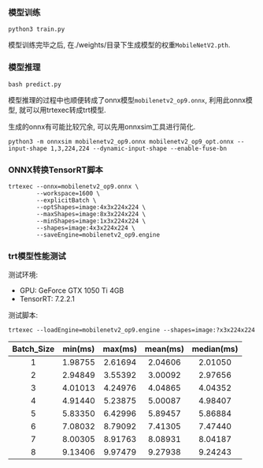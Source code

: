 ### 模型训练

```bash_script
python3 train.py
```

模型训练完毕之后, 在./weights/目录下生成模型的权重`MobileNetV2.pth`.

### 模型推理

```bash_script
bash predict.py
```

模型推理的过程中也顺便转成了onnx模型`mobilenetv2_op9.onnx`, 利用此onnx模型, 就可以用trtexec转成trt模型.

生成的onnx有可能比较冗余, 可以先用onnxsim工具进行简化.

```bash_script
python3 -m onnxsim mobilenetv2_op9.onnx mobilenetv2_op9_opt.onnx --input-shape 1,3,224,224 --dynamic-input-shape --enable-fuse-bn
```

### ONNX转换TensorRT脚本

```shell script
trtexec --onnx=mobilenetv2_op9.onnx \
        --workspace=1600 \
        --explicitBatch \
        --optShapes=image:4x3x224x224 \
        --maxShapes=image:8x3x224x224 \
        --minShapes=image:1x3x224x224 \
        --shapes=image:4x3x224x224 \
        --saveEngine=mobilenetv2_op9.engine
```

### trt模型性能测试

测试环境:
- GPU: GeForce GTX 1050 Ti 4GB
- TensorRT: 7.2.2.1

测试脚本:

```shell script
trtexec --loadEngine=mobilenetv2_op9.engine --shapes=image:?x3x224x224
```

| Batch_Size | min(ms) | max(ms) | mean(ms) | median(ms) |
|:----:|:----:|:----:|:----:|:----:|
| 1 | 1.98755 | 2.61694 | 2.04606 | 2.01050 |
| 2 | 2.94849 | 3.55392 | 3.00092 | 2.97656 |
| 3 | 4.01013 | 4.24976 | 4.04865 | 4.04352 |
| 4 | 4.91440 | 5.23875 | 5.00087 | 4.98407 |
| 5 | 5.83350 | 6.42996 | 5.89457 | 5.86884 |
| 6 | 7.08032 | 8.79092 | 7.41305 | 7.47440 |
| 7 | 8.00305 | 8.91763 | 8.08931 | 8.04187 |
| 8 | 9.13406 | 9.97479 | 9.27938 | 9.24243 |
